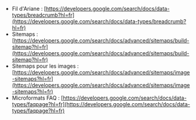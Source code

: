 - Fil d'Ariane : [https://developers.google.com/search/docs/data-types/breadcrumb?hl=fr](https://developers.google.com/search/docs/data-types/breadcrumb?hl=fr)
- Sitemaps : [https://developers.google.com/search/docs/advanced/sitemaps/build-sitemap?hl=fr](https://developers.google.com/search/docs/advanced/sitemaps/build-sitemap?hl=fr)
- Sitemaps pour les images : [https://developers.google.com/search/docs/advanced/sitemaps/image-sitemaps?hl=fr](https://developers.google.com/search/docs/advanced/sitemaps/image-sitemaps?hl=fr)
- Microformats FAQ : [https://developers.google.com/search/docs/data-types/faqpage?hl=fr](https://developers.google.com/search/docs/data-types/faqpage?hl=fr)
